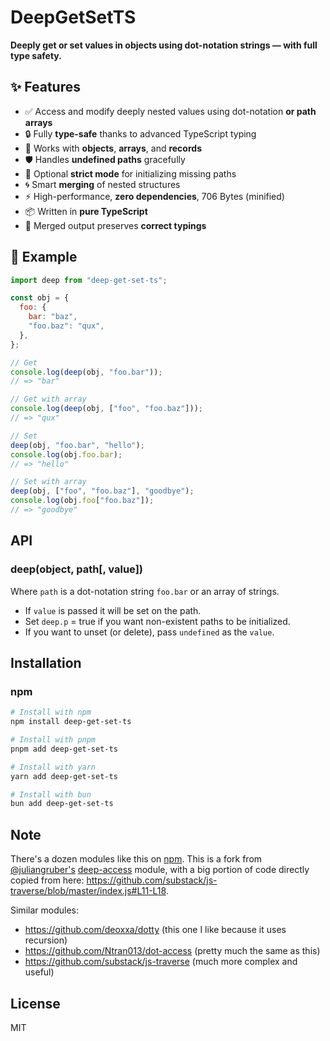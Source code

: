 # DeepGetSetTS

**Deeply get or set values in objects using dot-notation strings — with full type safety.**

## ✨ Features

- ✅ Access and modify deeply nested values using dot-notation **or path arrays**
- 🔒 Fully **type-safe** thanks to advanced TypeScript typing
- 🧩 Works with **objects**, **arrays**, and **records**
- 🛡️ Handles **undefined paths** gracefully
- 🚨 Optional **strict mode** for initializing missing paths
- 🌀 Smart **merging** of nested structures
- ⚡ High-performance, **zero dependencies**, 706 Bytes (minified)
- 📦 Written in **pure TypeScript**
- 🧠 Merged output preserves **correct typings**

## 📌 Example

```js
import deep from "deep-get-set-ts";

const obj = {
  foo: {
    bar: "baz",
    "foo.baz": "qux",
  },
};

// Get
console.log(deep(obj, "foo.bar"));
// => "bar"

// Get with array
console.log(deep(obj, ["foo", "foo.baz"]));
// => "qux"

// Set
deep(obj, "foo.bar", "hello");
console.log(obj.foo.bar);
// => "hello"

// Set with array
deep(obj, ["foo", "foo.baz"], "goodbye");
console.log(obj.foo["foo.baz"]);
// => "goodbye"
```

## API

### deep(object, path[, value])

Where `path` is a dot-notation string `foo.bar` or an array of strings.

- If `value` is passed it will be set on the path.
- Set `deep.p` = true if you want non-existent paths to be initialized.
- If you want to unset (or delete), pass `undefined` as the `value`.

## Installation

### npm

```sh
# Install with npm
npm install deep-get-set-ts

# Install with pnpm
pnpm add deep-get-set-ts

# Install with yarn
yarn add deep-get-set-ts

# Install with bun
bun add deep-get-set-ts
```

## Note

There's a dozen modules like this on [npm](https://npmjs.org).
This is a fork from [@juliangruber's](https://github.com/juliangruber) [deep-access](https://github.com/juliangruber/deep-access) module, with a big portion of code directly copied from here: https://github.com/substack/js-traverse/blob/master/index.js#L11-L18.

Similar modules:

- https://github.com/deoxxa/dotty (this one I like because it uses recursion)
- https://github.com/Ntran013/dot-access (pretty much the same as this)
- https://github.com/substack/js-traverse (much more complex and useful)

## License

MIT
